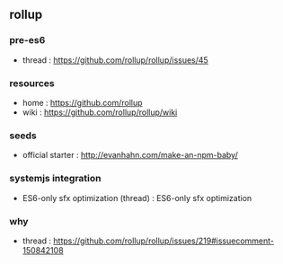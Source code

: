 ## rollup

### pre-es6
- thread : https://github.com/rollup/rollup/issues/45

### resources
- home : https://github.com/rollup
- wiki : https://github.com/rollup/rollup/wiki

### seeds
- official starter : http://evanhahn.com/make-an-npm-baby/

### systemjs integration
- ES6-only sfx optimization (thread) : ES6-only sfx optimization

### why
- thread : https://github.com/rollup/rollup/issues/219#issuecomment-150842108
